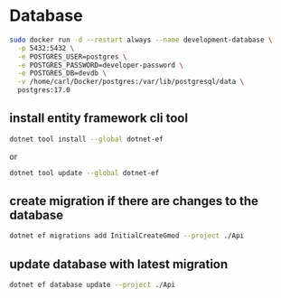 # Database
```bash
sudo docker run -d --restart always --name development-database \
  -p 5432:5432 \
  -e POSTGRES_USER=postgres \
  -e POSTGRES_PASSWORD=developer-password \
  -e POSTGRES_DB=devdb \
  -v /home/carl/Docker/postgres:/var/lib/postgresql/data \
  postgres:17.0
```

## install entity framework cli tool
```bash
dotnet tool install --global dotnet-ef
```
or
```bash
dotnet tool update --global dotnet-ef
```

## create migration if there are changes to the database
```bash
dotnet ef migrations add InitialCreateGmod --project ./Api
```

## update database with latest migration
```bash
dotnet ef database update --project ./Api
```